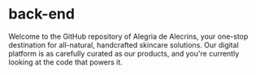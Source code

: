 # back-end
Welcome to the GitHub repository of Alegria de Alecrins, your one-stop destination for all-natural, handcrafted skincare solutions. Our digital platform is as carefully curated as our products, and you're currently looking at the code that powers it.
